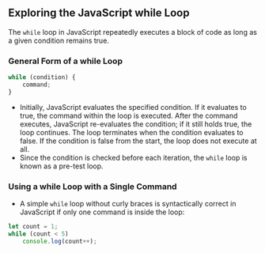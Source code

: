 ## Exploring the JavaScript while Loop
The `while` loop in JavaScript repeatedly executes a block of code as long as a given condition remains true.

### General Form of a while Loop
```js
while (condition) {
    command;
}
```
- Initially, JavaScript evaluates the specified condition. If it evaluates to true, the command within the loop is executed. After the command executes, JavaScript re-evaluates the condition; if it still holds true, the loop continues. The loop terminates when the condition evaluates to false. If the condition is false from the start, the loop does not execute at all.
- Since the condition is checked before each iteration, the `while` loop is known as a pre-test loop.

### Using a while Loop with a Single Command
- A simple `while` loop without curly braces is syntactically correct in JavaScript if only one command is inside the loop:
```js
let count = 1;
while (count < 5)
    console.log(count++);
```

